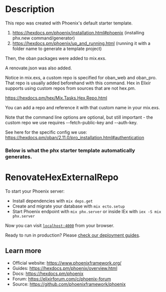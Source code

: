 # Description

This repo was created with Phoenix's default starter template.
1. https://hexdocs.pm/phoenix/installation.html#phoenix (installing phx.new command/generator)
2. https://hexdocs.pm/phoenix/up_and_running.html (running it with a folder name to generate a template project)

Then, the oban packages were added to mix.exs.

A renovate.json was also added.

Notice in mix.exs, a custom repo is specified for oban_web and oban_pro. That repo is usually added beforehand with this command. Hex in Elixir supports using custom repos from sources that are not hex.pm.

https://hexdocs.pm/hex/Mix.Tasks.Hex.Repo.html

You can add a repo and reference it with that custom name in your mix.exs.

Note that the command line options are optional, but still important - the custom repo we use requires --fetch-public-key and --auth-key.

See here for the specific config we use: https://hexdocs.pm/oban/2.11.0/pro_installation.html#authentication


### Below is what the phx starter template automatically generates.

# RenovateHexExternalRepo

To start your Phoenix server:

  * Install dependencies with `mix deps.get`
  * Create and migrate your database with `mix ecto.setup`
  * Start Phoenix endpoint with `mix phx.server` or inside IEx with `iex -S mix phx.server`

Now you can visit [`localhost:4000`](http://localhost:4000) from your browser.

Ready to run in production? Please [check our deployment guides](https://hexdocs.pm/phoenix/deployment.html).

## Learn more

  * Official website: https://www.phoenixframework.org/
  * Guides: https://hexdocs.pm/phoenix/overview.html
  * Docs: https://hexdocs.pm/phoenix
  * Forum: https://elixirforum.com/c/phoenix-forum
  * Source: https://github.com/phoenixframework/phoenix
